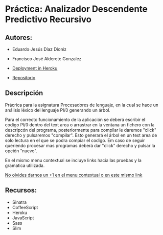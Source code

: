 # Práctica: Analizador Descendente Predictivo Recursivo

## Autores:
* Eduardo Jesús Díaz Dioniz
* Francisco José Alderete Gonzalez

* [Deployment in Heroku](http://planalizador.herokuapp.com/)
* [Repositorio](https://github.com/PL-Team/prdcalc)

## Descripción
  Prácrica para la asignatura Procesadores de lenguaje, en la cual se hace un análisis léxico del lenguaje Pl/0 generando un árbol.
  
  Para el correcto funcionamiento de la aplicación se deberá escribir el codigo Pl/0 dentro del text area o arrastrar en la ventana un fichero con la descripcón del programa, posteriormente para compilar le daremos "click" derecho y pulsaremos "compilar". Esto generará el árbol en un text area de solo lectura en el que se podra compiar el codigo. Em caso de seguir queriendo procesar mas programas deberá dar "click" derecho y pulsar la opción "nuevo".
  
  En el mismo menu contextual se incluye links hacia las pruebas y la gramatica utilizada.
  
  [No olvides darnos un +1 en el menu contextual o en este mismo link](#)


## Recursos:
* Sinatra 
* CoffeeScript
* Heroku
* JavaScript
* Sass
* Slim

